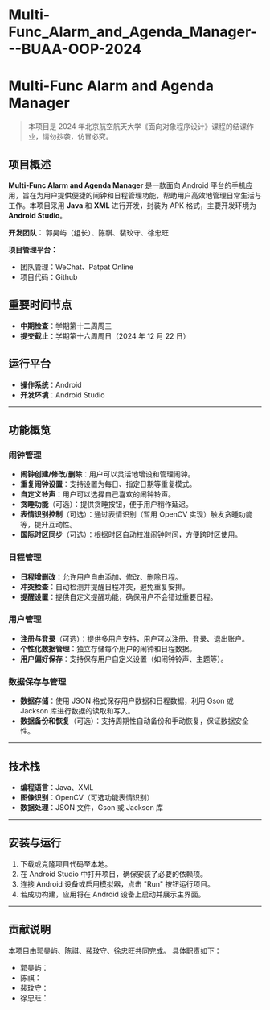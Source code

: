 # Multi-Func_Alarm_and_Agenda_Manager---BUAA-OOP-2024

# Multi-Func Alarm and Agenda Manager

> 本项目是 2024 年北京航空航天大学《面向对象程序设计》课程的结课作业，请勿抄袭，仿冒必究。

## 项目概述

**Multi-Func Alarm and Agenda Manager** 是一款面向 Android 平台的手机应用，旨在为用户提供便捷的闹钟和日程管理功能，帮助用户高效地管理日常生活与工作。本项目采用 **Java** 和 **XML** 进行开发，封装为 APK 格式，主要开发环境为 **Android Studio**。

**开发团队：**
郭昊屿（组长）、陈祺、裴玟守、徐忠旺

**项目管理平台：**
- 团队管理：WeChat、Patpat Online
- 项目代码：Github

## 重要时间节点

- **中期检查**：学期第十二周周三
- **提交截止**：学期第十六周周日（2024 年 12 月 22 日）

## 运行平台

- **操作系统**：Android
- **开发环境**：Android Studio

---

## 功能概览

### 闹钟管理
- **闹钟创建/修改/删除**：用户可以灵活地增设和管理闹钟。
- **重复闹钟设置**：支持设置为每日、指定日期等重复模式。
- **自定义铃声**：用户可以选择自己喜欢的闹钟铃声。
- **贪睡功能**（可选）：提供贪睡按钮，便于用户稍作延迟。
- **表情识别控制**（可选）：通过表情识别（暂用 OpenCV 实现）触发贪睡功能等，提升互动性。
- **国际时区同步**（可选）：根据时区自动校准闹钟时间，方便跨时区使用。

### 日程管理
- **日程增删改**：允许用户自由添加、修改、删除日程。
- **冲突检查**：自动检测并提醒日程冲突，避免重复安排。
- **提醒设置**：提供自定义提醒功能，确保用户不会错过重要日程。

### 用户管理
- **注册与登录**（可选）：提供多用户支持，用户可以注册、登录、退出账户。
- **个性化数据管理**：独立存储每个用户的闹钟和日程数据。
- **用户偏好保存**：支持保存用户自定义设置（如闹钟铃声、主题等）。

### 数据保存与管理
- **数据存储**：使用 JSON 格式保存用户数据和日程数据，利用 Gson 或 Jackson 库进行数据的读取和写入。
- **数据备份和恢复**（可选）：支持周期性自动备份和手动恢复，保证数据安全性。

---

## 技术栈

- **编程语言**：Java、XML
- **图像识别**：OpenCV（可选功能表情识别）
- **数据处理**：JSON 文件，Gson 或 Jackson 库

---

## 安装与运行

1. 下载或克隆项目代码至本地。
2. 在 Android Studio 中打开项目，确保安装了必要的依赖项。
3. 连接 Android 设备或启用模拟器，点击 "Run" 按钮运行项目。
4. 若成功构建，应用将在 Android 设备上启动并展示主界面。

---

## 贡献说明

本项目由郭昊屿、陈祺、裴玟守、徐忠旺共同完成。
具体职责如下：
- 郭昊屿：
- 陈祺：
- 裴玟守：
- 徐忠旺：

